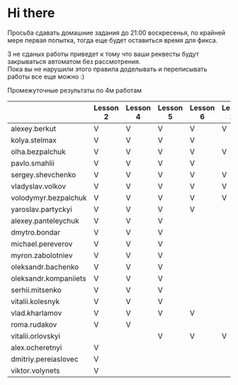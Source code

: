 # Hi there

Просьба сдавать домашние задания до 21:00 воскресенья, по крайней мере первая попытка, 
тогда еще будет оставиться время для фикса.

3 не сданых работы приведет к тому что ваши реквесты будут закрываться автоматом без рассмотрения.  
Пока вы не нарушили этого правила доделывать и переписывать работы все еще можно :)

Промежуточные результаты по 4м работам    

|   	|Lesson 2|Lesson 4|Lesson 5|Lesson 6|Lesson 10|Lesson 11|    
|---	|---	   |---	    |---	   |---	    |---      |---      |
|  alexey.berkut 	|  V 	|  V 	|  V 	|  V 	|  V  |    |
|  kolya.stelmax 	|  V 	|  V 	|  V 	|  V 	|       |       |
|  olha.bezpalchuk 	|  V 	|  V 	|  V 	|  V 	|  V  |    |
|  pavlo.smahlii  |  V 	|  V 	|  V 	|  V 	|       |       |
|  sergey.shevchenko	|  V 	|  V 	|  V 	|  V 	|  V  |    |
|  vladyslav.volkov	|  V 	|  V 	|  V 	|  V 	|  V  |  V  |
|  volodymyr.bezpalchuk	|  V 	|  V 	|  V 	|  V 	|  V  |    |
|  yaroslav.partyckyi	|  V 	|  V 	|  V 	|  V 	|    |    |
|  alexey.panteleychuk	|  V 	|  V 	|  V 	|   	|	    |    |
|  dmytro.bondar	|  V 	|  V 	|  V 	|   	|	    |    |    |
|  michael.pereverov	|  V 	|  V 	|  V 	|   	|	    |    |
|  myron.zabolotniev	|  V 	|  V 	|  V 	|   	|	    |    |
|  oleksandr.bachenko	|  V 	|  V 	|  V 	|   	|	    |    |
|  oleksandr.kompaniiets	|  V 	|  V 	|  V 	|   	|	    |    |
|  serhii.mitsenko	|  V 	|  V 	|  V 	|   	|	    |    |
|  vitalii.kolesnyk	|  V 	|  V 	|  V 	|   	|	    |    |
|  vlad.kharlamov	|  V 	|  V 	|  V 	|  V 	|	    |    |
|  roma.rudakov  |	V  |	V  |    |    |		  |    |
|  vitalii.orlovskyi  |    |    |  V 	|  V  |   V  |    |
|  alex.ocheretnyi  |	 V  |    |    |    |			 |    |
|  dmitriy.pereiaslovec  |	 V  |     |    |    |			 |    |
|  viktor.volynets  | 	V  |    |    |    |			 |    |

